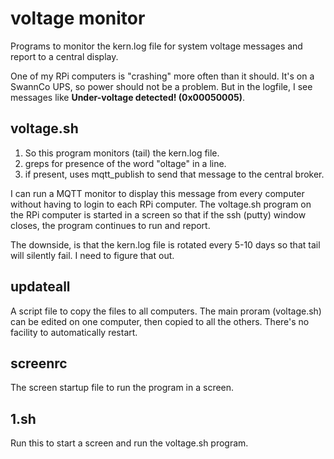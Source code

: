 # voltage monitor
 Programs to monitor the kern.log file for system voltage messages and report to a central display.

One of my RPi computers is "crashing" more often than it should.  It's on a SwannCo UPS, so power should not be a problem.  But in the logfile, I see messages like <b>Under-voltage detected! (0x00050005)</b>.

## voltage.sh
1. So this program monitors (tail) the kern.log file.
2. greps for presence of the word "oltage" in a line.
3. if present, uses mqtt_publish to send that message to the central broker.

I can run a MQTT monitor to display this message from every computer without having to login to each RPi computer.  The voltage.sh program on the RPi computer is started in a screen so that if the ssh (putty) window closes, the program continues to run and report.

The downside, is that the kern.log file is rotated every 5-10 days so that tail will silently fail.  I need to figure that out.

## updateall
 A script file to copy the files to all computers.  The main proram (voltage.sh) can be edited on one computer, then copied to all the others.  There's no facility to automatically restart.  
 
 ## screenrc
  The screen startup file to run the program in a screen.
  
 ## 1.sh
  Run this to start a screen and run the voltage.sh program.
  
